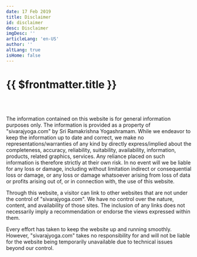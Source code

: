 ```yaml
---
date: 17 Feb 2019
title: Disclaimer
id: disclaimer
desc: Disclaimer
imgDesc: ''
articleLang: 'en-US'
author: ''
altLang: true
isHome: false
---
```


<altLang />

# {{ $frontmatter.title }}

<br/><br/>

The information contained on this website is for general information purposes only. The information is provided as a property of "sivarajyoga.com" by Sri Ramakrishna Yogashramam. While we endeavor to keep the information up to date and correct, we make no representations/warranties of any kind by directly express/implied about the completeness, accuracy, reliability, suitability, availability, information, products, related graphics, services. Any reliance placed on such information is therefore strictly at their own risk. In no event will we be liable for any loss or damage, including without limitation indirect or consequential loss or damage, or any loss or damage whatsoever arising from loss of data or profits arising out of, or in connection with, the use of this website.

Through this website, a visitor can link to other websites that are not under the control of "sivarajyoga.com". We have no control over the nature, content, and availability of those sites. The inclusion of any links does not necessarily imply a recommendation or endorse the
views expressed within them.

Every effort has taken to keep the website up and running smoothly. However, "sivarajyoga.com" takes no responsibility for and will not be liable for the website being temporarily unavailable due to technical issues beyond our control.

<br/><br/>

<style>

</style>